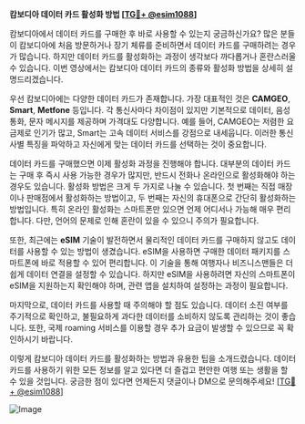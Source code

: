 **캄보디아 데이터 카드 활성화 방법 [[TG💪+ @esim1088](https://t.me/s/esim1088)]**

캄보디아에서 데이터 카드를 구매한 후 바로 사용할 수 있는지 궁금하신가요? 많은 분들이 캄보디아에 처음 방문하거나 장기 체류를 준비하면서 데이터 카드를 구매하려는 경우가 많습니다. 하지만 데이터 카드를 활성화하는 과정이 생각보다 까다롭거나 혼란스러울 수 있습니다. 이번 영상에서는 캄보디아 데이터 카드의 종류와 활성화 방법을 상세히 설명드리겠습니다.

우선 캄보디아에는 다양한 데이터 카드가 존재합니다. 가장 대표적인 것은 **CAMGEO**, **Smart**, **Metfone** 등입니다. 각 통신사마다 차이점이 있지만 기본적으로 데이터, 음성 통화, 문자 메시지를 제공하며 가격대도 다양합니다. 예를 들어, CAMGEO는 저렴한 요금제로 인기가 많고, Smart는 고속 데이터 서비스를 강점으로 내세웁니다. 이러한 통신사별 특징을 파악하고 자신에게 맞는 데이터 카드를 선택하는 것이 중요합니다.

데이터 카드를 구매했으면 이제 활성화 과정을 진행해야 합니다. 대부분의 데이터 카드는 구매 후 즉시 사용 가능한 경우가 많지만, 반드시 전화나 온라인으로 활성화해야 하는 경우도 있습니다. 활성화 방법은 크게 두 가지로 나눌 수 있습니다. 첫 번째는 직접 매장이나 판매점에서 활성화하는 방법이고, 두 번째는 자신의 휴대폰으로 간단히 활성화하는 방법입니다. 특히 온라인 활성화는 스마트폰만 있으면 언제 어디서나 가능해 매우 편리합니다. 다만, 언어의 문제로 인해 혼란이 있을 수 있으니 주의가 필요합니다.

또한, 최근에는 **eSIM** 기술이 발전하면서 물리적인 데이터 카드를 구매하지 않고도 데이터를 사용할 수 있는 방법이 생겼습니다. eSIM을 사용하면 구매한 데이터 패키지를 스마트폰에 바로 적용할 수 있어 편리합니다. 이 기술을 통해 여행자나 비즈니스맨들은 더 쉽게 데이터 연결을 설정할 수 있습니다. 하지만 eSIM을 사용하려면 자신의 스마트폰이 eSIM을 지원하는지 확인해야 하며, 관련 앱을 설치하여 설정하는 과정이 필요합니다.

마지막으로, 데이터 카드를 사용할 때 주의해야 할 점도 있습니다. 데이터 소진 여부를 주기적으로 확인하고, 불필요하게 과다한 데이터를 소비하지 않도록 관리하는 것이 좋습니다. 또한, 국제 roaming 서비스를 이용할 경우 추가 요금이 발생할 수 있으므로 꼭 확인하시기 바랍니다.

이렇게 캄보디아 데이터 카드를 활성화하는 방법과 유용한 팁을 소개드렸습니다. 데이터 카드를 사용하기 위한 모든 정보를 알고 있다면 더 즐겁고 편안한 여행 또는 생활을 할 수 있을 것입니다. 궁금한 점이 있다면 언제든지 댓글이나 DM으로 문의해주세요! [[TG💪+ @esim1088](https://t.me/s/esim1088)]

![Image](https://i.postimg.cc/Y0z9fWf4/image.png)